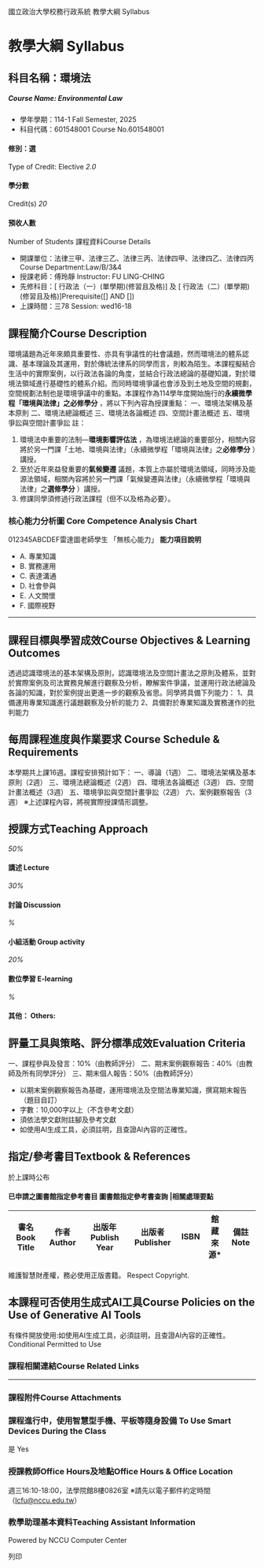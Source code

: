 國立政治大學校務行政系統 教學大綱 Syllabus
# 教學大綱 Syllabus
##  科目名稱：環境法
#####  Course Name: Environmental Law
  * 學年學期：114-1 Fall Semester, 2025 
  * 科目代碼：601548001 Course No.601548001


#### 修別：選
Type of Credit: Elective 
_2.0_
#### 學分數
Credit(s)
_20_
#### 預收人數
Number of Students
課程資料Course Details
  * 開課單位：法律三甲、法律三乙、法律三丙、法律四甲、法律四乙、法律四丙 Course Department:Law/B/3&4 
  * 授課老師：傅玲靜 Instructor: FU LING-CHING 
  * 先修科目：[ 行政法（一）(單學期)(修習且及格)] 及 [ 行政法（二）(單學期)(修習且及格)]Prerequisite([] AND [])
  * 上課時間：三78 Session: wed16-18 


##  課程簡介Course Description
環境議題為近年來頗具重要性、亦具有爭議性的社會議題，然而環境法的體系認識、基本理論及其運用，對於傳統法律系的同學而言，則較為陌生。本課程擬結合生活中的實際案例，以行政法各論的角度，並結合行政法總論的基礎知識，對於環境法領域進行基礎性的體系介紹。而同時環境爭議也會涉及到土地及空間的規劃，空間規劃法制也是環境爭議中的重點。本課程作為114學年度開始施行的**永續微學程「環境與法律」之必修學分** ，將以下列內容為授課重點：
一、環境法架構及基本原則
二、環境法總論概述
三、環境法各論概述
四、空間計畫法概述
五、環境爭訟與空間計畫爭訟
註：
  1. 環境法中重要的法制—**環境影響評估法** ，為環境法總論的重要部分，相關內容將於另一門課「土地、環境與法律」（永續微學程「環境與法律」之**必修學分** ）講授。
  2. 至於近年來益發重要的**氣候變遷** 議題，本質上亦屬於環境法領域，同時涉及能源法領域，相關內容將於另一門課「氣候變遷與法律」（永續微學程「環境與法律」之**選修學分** ）講授。
  3. 修課同學須修過行政法課程（但不以及格為必要）。


###  核心能力分析圖 Core Competence Analysis Chart
012345ABCDEF雷達圖老師學生
「無核心能力」 
**能力項目說明**
  * A. 專業知識
  * B. 實務運用
  * C. 表達溝通
  * D. 社會參與
  * E. 人文關懷
  * F. 國際視野


* * *
##  課程目標與學習成效Course Objectives & Learning Outcomes 
透過認識環境法的基本架構及原則，認識環境法及空間計畫法之原則及體系，並對於實際案例及司法實務見解進行觀察及分析，瞭解案件爭議，並運用行政法總論及各論的知識，對於案例提出更進一步的觀察及省思。同學將具備下列能力：
1、具備運用專業知識進行議題觀察及分析的能力
2、具備對於專業知識及實務運作的批判能力
##  每周課程進度與作業要求 Course Schedule & Requirements
本學期共上課16週。課程安排預計如下：
一、導論（1週）
二、環境法架構及基本原則（2週）
三、環境法總論概述（2週）
四、環境法各論概述（3週）
四、空間計畫法概述（3週）
五、環境爭訟與空間計畫爭訟（2週）
六、案例觀察報告（3週）
※上述課程內容，將視實際授課情形調整。
##  授課方式Teaching Approach
_50%_
####  講述 Lecture
_30%_
####  討論 Discussion
_%_
####  小組活動 Group activity
_20%_
####  數位學習 E-learning
_%_
####  其他： Others:
##  評量工具與策略、評分標準成效Evaluation Criteria
一、課程參與及發言：10%（由教師評分）
二、期末案例觀察報告：40%（由教師及所有同學評分）
三、期末個人報告：50%（由教師評分）
  * 以期末案例觀察報告為基礎，運用環境法及空間法專業知識，撰寫期末報告（題目自訂）
  * 字數：10,000字以上（不含參考文獻）
  * 須依法學文獻附註腳及參考文獻
  * 如使用AI生成工具，必須註明，且查證AI內容的正確性。


##  指定/參考書目Textbook & References
於上課時公布
####  已申請之圖書館指定參考書目  圖書館指定參考書查詢 |相關處理要點
書名 Book Title |  作者 Author |  出版年 Publish Year |  出版者 Publisher |  ISBN  |  館藏來源* |  備註 Note  
---|---|---|---|---|---|---  
維護智慧財產權，務必使用正版書籍。 Respect Copyright.
##  本課程可否使用生成式AI工具Course Policies on the Use of Generative AI Tools
有條件開放使用:如使用AI生成工具，必須註明，且查證AI內容的正確性。 Conditional Permitted to Use 
###  課程相關連結Course Related Links
* * *
###  課程附件Course Attachments
###  課程進行中，使用智慧型手機、平板等隨身設備 To Use Smart Devices During the Class
是  Yes
###  授課教師Office Hours及地點Office Hours & Office Location
週三16:10-18:00，法學院館8樓0826室
※請先以電子郵件約定時間（lcfu@nccu.edu.tw）
###  教學助理基本資料Teaching Assistant Information
Powered by NCCU Computer Center
  
列印
